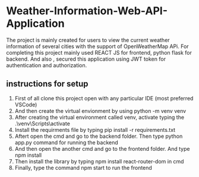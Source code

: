 # Weather-Information-Web-API-Application
The project is mainly created for users to  view the  current weather information of several cities with the support of OpenWeatherMap APi.  For completing this project mainly used REACT JS for frontend, python flask for backend. And also , secured this application using  JWT token for authentication and authorization.  



## instructions for setup 
 
 1) First of all clone this project open with any particular IDE (most preferred VSCode)
 2) And then create the virtual envionment  by using  python -m venv  venv
 3) After creating the virtual environment called venv,  activate typing  the .\venv\Scripts\activate
 4) Install the requirments file  by typing  pip install -r requirements.txt
 5) Aftert open the cmd  and  go to the backend folder. Then type python app.py command for running the backend
 6) And then open the another  cmd and   go to the frontend folder. And type  npm install
 7) Then  install the library  by typing  npm install react-router-dom in cmd
 8) Finally, type the command npm start to  run the frontend
